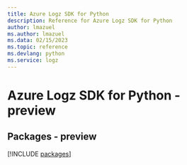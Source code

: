 ```yaml
---
title: Azure Logz SDK for Python
description: Reference for Azure Logz SDK for Python
author: lmazuel
ms.author: lmazuel
ms.data: 02/15/2023
ms.topic: reference
ms.devlang: python
ms.service: logz
---
```

# Azure Logz SDK for Python - preview
## Packages - preview
[!INCLUDE [packages](logz-index.md)]